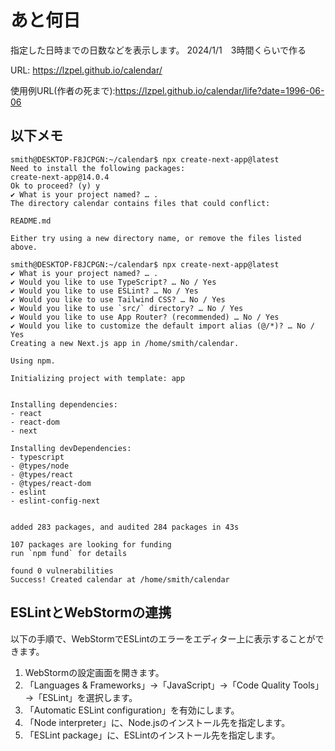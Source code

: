 # あと何日

指定した日時までの日数などを表示します。
2024/1/1　3時間くらいで作る

URL: https://lzpel.github.io/calendar/

使用例URL(作者の死まで):https://lzpel.github.io/calendar/life?date=1996-06-06

## 以下メモ

```
smith@DESKTOP-F8JCPGN:~/calendar$ npx create-next-app@latest
Need to install the following packages:
create-next-app@14.0.4
Ok to proceed? (y) y
✔ What is your project named? … .
The directory calendar contains files that could conflict:

README.md

Either try using a new directory name, or remove the files listed above.

smith@DESKTOP-F8JCPGN:~/calendar$ npx create-next-app@latest
✔ What is your project named? … .
✔ Would you like to use TypeScript? … No / Yes
✔ Would you like to use ESLint? … No / Yes
✔ Would you like to use Tailwind CSS? … No / Yes
✔ Would you like to use `src/` directory? … No / Yes
✔ Would you like to use App Router? (recommended) … No / Yes
✔ Would you like to customize the default import alias (@/*)? … No / Yes
Creating a new Next.js app in /home/smith/calendar.

Using npm.

Initializing project with template: app


Installing dependencies:
- react
- react-dom
- next

Installing devDependencies:
- typescript
- @types/node
- @types/react
- @types/react-dom
- eslint
- eslint-config-next


added 283 packages, and audited 284 packages in 43s

107 packages are looking for funding
run `npm fund` for details

found 0 vulnerabilities
Success! Created calendar at /home/smith/calendar
```

## ESLintとWebStormの連携

以下の手順で、WebStormでESLintのエラーをエディター上に表示することができます。

1. WebStormの設定画面を開きます。
2. 「Languages & Frameworks」→「JavaScript」→「Code Quality Tools」→「ESLint」を選択します。
3. 「Automatic ESLint configuration」を有効にします。
4. 「Node interpreter」に、Node.jsのインストール先を指定します。
5. 「ESLint package」に、ESLintのインストール先を指定します。

